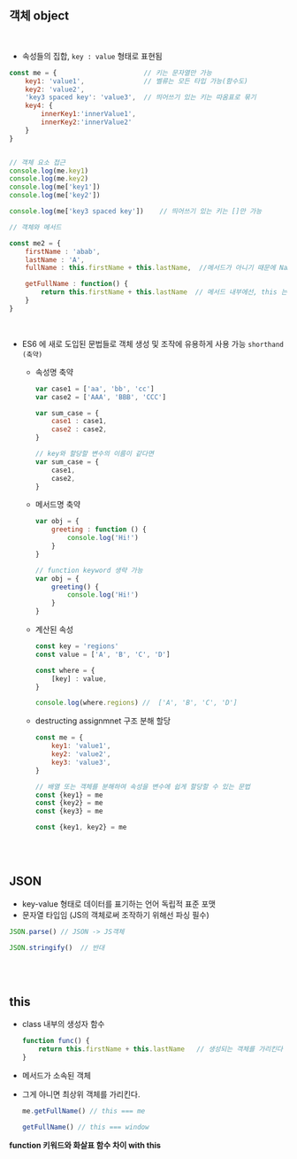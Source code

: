 ## 객체 object

<br>

- 속성들의 집합, `key : value` 형태로 표현됨

```javascript
const me = {                      // 키는 문자열만 가능
    key1: 'value1',               // 벨류는 모든 타입 가능(함수도)
    key2: 'value2',
    'key3 spaced key': 'value3',  // 띄어쓰기 있는 키는 따옴표로 묶기
    key4: {
        innerKey1:'innerValue1',
        innerKey2:'innerValue2'
    }
}


// 객체 요소 접근
console.log(me.key1)
console.log(me.key2)
console.log(me['key1'])
console.log(me['key2'])

console.log(me['key3 spaced key'])    // 띄어쓰기 있는 키는 []만 가능
```

```javascript
// 객체와 메서드

const me2 = {
    firstName : 'abab',
    lastName : 'A',
    fullName : this.firstName + this.lastName,  //메서드가 아니기 때문에 NaN 반환

    getFullName : function() {
        return this.firstName + this.lastName  // 메서드 내부에선, this 는 객체를 의미
    }
}
```

<br>

- ES6 에 새로 도입된 문법들로 객체 생성 및 조작에 유용하게 사용 가능 `shorthand (축약)`

  - 속성명 축약

    ```javascript
    var case1 = ['aa', 'bb', 'cc']
    var case2 = ['AAA', 'BBB', 'CCC']
    
    var sum_case = {
        case1 : case1,
        case2 : case2,
    }
    
    // key와 할당할 변수의 이름이 같다면
    var sum_case = {
        case1,
        case2,
    }
    ```

  - 메서드명 축약

    ```javascript
    var obj = {
        greeting : function () {
            console.log('Hi!')
        }
    }
    
    // function keyword 생략 가능
    var obj = {
        greeting() {
            console.log('Hi!')
        }
    }
    ```

  - 계산된 속성

    ```javascript
    const key = 'regions'
    const value = ['A', 'B', 'C', 'D']
    
    const where = {
        [key] : value,
    }
    
    console.log(where.regions) //  ['A', 'B', 'C', 'D']
    ```

  - destructing assignmnet 구조 분해 할당

    ```javascript
    const me = {
        key1: 'value1', 
        key2: 'value2',
        key3: 'value3',
    }
    
    // 배열 또는 객체를 분해하여 속성을 변수에 쉽게 할당할 수 있는 문법
    const {key1} = me
    const {key2} = me
    const {key3} = me
    
    const {key1, key2} = me
    ```

<br>

<br>

## JSON

- key-value 형태로 데이터를 표기하는 언어 독립적 표준 포맷
- 문자열 타입임 (JS의 객체로써 조작하기 위해선 파싱 필수)

```javascript
JSON.parse() // JSON -> JS객체

JSON.stringify()  // 반대
```

<br>

<br>

## this

- class 내부의 생성자 함수

  ```javascript
  function func() {
      return this.firstName + this.lastName   // 생성되는 객체를 가리킨다 (파이썬 self)
  }
  ```

- 메서드가 소속된 객체

- 그게 아니면 최상위 객체를 가리킨다.

  ```javascript
  me.getFullName() // this === me
  
  getFullName() // this === window
  ```

  

**function 키워드와 화살표 함수 차이 with this**